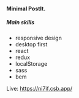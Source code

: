 #### Minimal PostIt.
##### Main skills
- responsive design
- desktop first
- react
- redux
- localStorage
- sass
- bem


Live: https://ni7if.csb.app/
